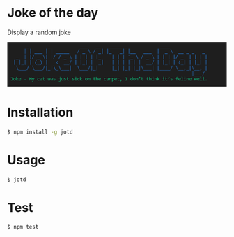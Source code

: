 # Joke of the day
Display a random joke

![Preview of jotd](./images/preview.png)
# Installation
```bash
$ npm install -g jotd
```

# Usage
```bash
$ jotd
```

# Test
```bash
$ npm test
```
